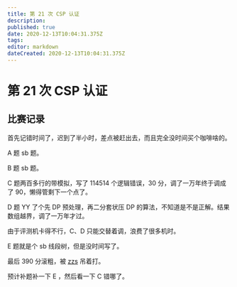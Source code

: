 ```yaml
---
title: 第 21 次 CSP 认证
description: 
published: true
date: 2020-12-13T10:04:31.375Z
tags: 
editor: markdown
dateCreated: 2020-12-13T10:04:31.375Z
---
```


# 第 21 次 CSP 认证

## 比赛记录

首先记错时间了，迟到了半小时，差点被赶出去，而且完全没时间买个咖啡啥的。

A 题 sb 题。

B 题 sb 题。

C 题两百多行的带模拟，写了 114514 个逻辑错误，$30$ 分，调了一万年终于调成了 $90$，懒得管剩下一个点了。

D 题 YY 了个先 DP 预处理，再二分套状压 DP 的算法，不知道是不是正解。结果数组越界，调了一万年才过。

由于评测机卡得不行，C、D 只能交替着调，浪费了很多机时。

E 题就是个 sb 线段树，但是没时间写了。

最后 390 分滚粗，被 [zzs](/person/zzs) 吊着打。

预计补题补一下 E ，然后看一下 C 错哪了。